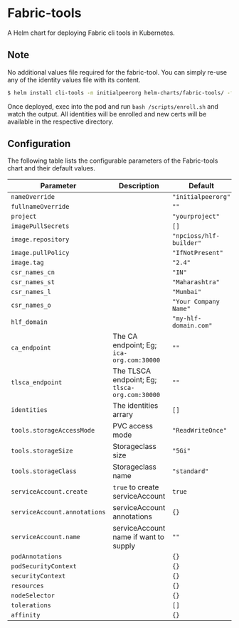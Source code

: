 Fabric-tools
===========

A Helm chart for deploying Fabric cli tools in Kubernetes.

## Note

No additional values file required for the fabric-tool. You can simply re-use any of the identity values file with its content.

```bash
$ helm install cli-tools -n initialpeerorg helm-charts/fabric-tools/ -f examples/fabric-ops/initialpeerorg/identities.yaml
```
Once deployed, exec into the pod and run `bash /scripts/enroll.sh` and watch the output. All identities will be enrolled and new certs will be available in the respective directory.

## Configuration

The following table lists the configurable parameters of the Fabric-tools chart and their default values.

| Parameter                | Description             | Default        |
| ------------------------ | ----------------------- | -------------- |
| `nameOverride` |  | `"initialpeerorg"` |
| `fullnameOverride` |  | `""` |
| `project` |  | `"yourproject"` |
| `imagePullSecrets` |  | `[]` |
| `image.repository` |  | `"npcioss/hlf-builder"` |
| `image.pullPolicy` |  | `"IfNotPresent"` |
| `image.tag` |  | `"2.4"` |
| `csr_names_cn` |  | `"IN"` |
| `csr_names_st` |  | `"Maharashtra"` |
| `csr_names_l` |  | `"Mumbai"` |
| `csr_names_o` |  | `"Your Company Name"` |
| `hlf_domain` |  | `"my-hlf-domain.com"` |
| `ca_endpoint` | The CA endpoint; Eg; `ica-org.com:30000` | `""` |
| `tlsca_endpoint` | The TLSCA endpoint; Eg; `tlsca-org.com:30000` | `""` |
| `identities` | The identities arrary | `[]` |
| `tools.storageAccessMode` | PVC access mode | `"ReadWriteOnce"` |
| `tools.storageSize` | Storageclass size  | `"5Gi"` |
| `tools.storageClass` | Storageclass name  | `"standard"` |
| `serviceAccount.create` | `true` to create serviceAccount | `true` |
| `serviceAccount.annotations` | serviceAccount annotations | `{}` |
| `serviceAccount.name` | serviceAccount name if want to supply | `""` |
| `podAnnotations` |  | `{}` |
| `podSecurityContext` |  | `{}` |
| `securityContext` |  | `{}` |
| `resources` |  | `{}` |
| `nodeSelector` |  | `{}` |
| `tolerations` |  | `[]` |
| `affinity` |  | `{}` |
